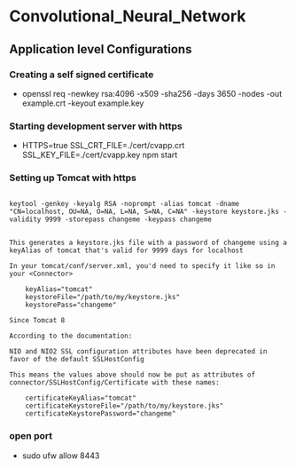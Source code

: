 # Convolutional_Neural_Network

## Application level Configurations

### Creating a self signed certificate

- openssl req -newkey rsa:4096 -x509 -sha256 -days 3650 -nodes -out example.crt -keyout example.key

### Starting development server with https

- HTTPS=true SSL_CRT_FILE=./cert/cvapp.crt SSL_KEY_FILE=./cert/cvapp.key npm start

### Setting up Tomcat with https

```If you want to generate an SSL cert for development purposes for use with tomcat, you can do it using this one liner (requires JDK on your machine, so this doesnt use openssl).

keytool -genkey -keyalg RSA -noprompt -alias tomcat -dname "CN=localhost, OU=NA, O=NA, L=NA, S=NA, C=NA" -keystore keystore.jks -validity 9999 -storepass changeme -keypass changeme


This generates a keystore.jks file with a password of changeme using a keyAlias of tomcat that's valid for 9999 days for localhost

In your tomcat/conf/server.xml, you'd need to specify it like so in your <Connector>

    keyAlias="tomcat"
    keystoreFile="/path/to/my/keystore.jks"
    keystorePass="changeme"

Since Tomcat 8

According to the documentation:

NIO and NIO2 SSL configuration attributes have been deprecated in favor of the default SSLHostConfig

This means the values above should now be put as attributes of connector/SSLHostConfig/Certificate with these names:

    certificateKeyAlias="tomcat"
    certificateKeystoreFile="/path/to/my/keystore.jks"
    certificateKeystorePassword="changeme"
```

### open port

- sudo ufw allow 8443
